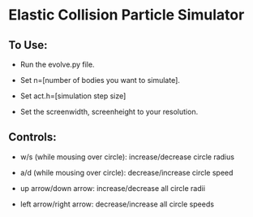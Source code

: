 # Elastic Collision Particle Simulator
## To Use: 

* Run the evolve.py file.  

* Set n=[number of bodies you want to simulate].

* Set act.h=[simulation step size]

* Set the screenwidth, screenheight to your resolution. 

## Controls:
* w/s (while mousing over circle): increase/decrease circle radius

* a/d (while mousing over circle): decrease/increase circle speed

* up arrow/down arrow: increase/decrease all circle radii

* left arrow/right arrow: decrease/increase all circle speeds

